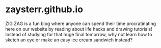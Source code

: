 # zaysterr.github.io

ZIG ZAG is a fun blog where anyone can spend their time procratinating here on our website by reading about life hacks and drawing tutorials! Instead of studying for that huge final tomorrow, why not learn how to sketch an eye or make an easy ice cream sandwich instead?
